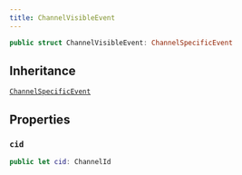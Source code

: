 ```yaml
---
title: ChannelVisibleEvent
---
```


``` swift
public struct ChannelVisibleEvent: ChannelSpecificEvent 
```

## Inheritance

[`ChannelSpecificEvent`](../channel-specific-event)

## Properties

### `cid`

``` swift
public let cid: ChannelId
```
